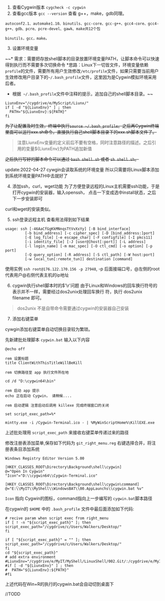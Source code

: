 1. 查看Cygwin版本
`cygcheck -c cygwin`
2. 查看gcc版本
`gcc --version`
查看 g++，make，gdb同理。

```
autoconf2.1、automake1.10、binutils、gcc-core、gcc-g++、gcc4-core、gcc4-g++、gdb、pcre、pcre-devel、gawk、make共12个包

binutils，gcc，make。
```

3. 设置环境变量

~~* 需求：需要把存放shell脚本的目录放置环境变量PATH，让脚本命令可以快速得到执行而不需要多次切换命令
*思路：Linux下一切皆文件，环境变量依赖`profile`的文件，需要所有用户生效修改`/etc/profile`文件，如果只需要当前用户生效修改用户目录下的`~/.bash_profile`文件，这里因为是Cygwin模拟环境采用后者。
* 根据` ~/.bash_profile`文件中注释的提示，追加自己的shell脚本目录。~~
```
LiunxEnv="/cygdrive/e/MyScript/Liunx/"
if [ -d "${LiunxEnv}" ] ; then
  PATH="${LiunxEnv}:${PATH}"
fi
```

~~为了让配置及时生效，终端中执行`source ~/.bash_profile`。之后再Cygwin终端里面可以运行xxx.sh命令，直接执行自己shell脚本目录下的xxx.sh脚本文件了。~~

> 注意LiunxEnv变量的定义前后不要有空格，同时注意路径的描述。之后引用的变量${LiunxEnv}为PATH追加新值

  ~~之后执行写好的脚本命令可以通过 `bash shell.sh` 或者 `sh shell.sh`。~~


update:2022-04-27
cywgin会读取系统的环境变量 所以只需要将Linux脚本添加到系统环境变量PATH中去就好了

4. 添加ssh，curl，wget功能
  为了方便登录远程的Linux主机需要ssh功能，于是打开cygwin的安装器，输入openssh，
点击一下变成选中install状态，之后下一步安装即可

 curl和wget的安装类似。

5. ssh登录远程主机
  查看用法得到如下结果
  ```
  usage: ssh [-46AaCfGgKkMNnqsTtVvXxYy] [-B bind_interface]
           [-b bind_address] [-c cipher_spec] [-D [bind_address:]port]
           [-E log_file] [-e escape_char] [-F configfile] [-I pkcs11]
           [-i identity_file] [-J [user@]host[:port]] [-L address]
           [-l login_name] [-m mac_spec] [-O ctl_cmd] [-o option] [-p port]
           [-Q query_option] [-R address] [-S ctl_path] [-W host:port]
           [-w local_tun[:remote_tun]] destination [command]
  ```

 使用实例 `ssh root@176.122.170.156 -p 27948`, -p 后面接端口号，@左侧的root代表用户@右侧代表主机的ip地址

 6. cygwin执行shell脚本时的$'\r'问题
  由于Linux和Windows的回车换行符号的表示并不一样，需要经过dos2unix处理回车换行
符，执行 dos2unix filename 即可。

> dos2unix 不是自带命令需要通过cygwin的安装器自己安装


7. 添加右键菜单

cywgin添加右键菜单自动切换目录较为繁琐。

先新建批处理脚本 `cygwin.bat` 输入以下内容

```
@echo off 

rem 设置标题
title ClientWithThisTitleWillBeKill

rem 切换路径至 app 执行文件所在地

cd /d "D:\cygwin64\bin"

rem 启动 app 提示
echo 正在启动 Cygwin， 请稍候....

rem 启动逻辑 注意启动后调用 killexe 完成终端窗口的关闭

set script_exec_path=%*

mintty.exe -i /Cygwin-Terminal.ico - | %MyWinScriptHome%\KillEXE.exe
```

上述批处理用 `script_exec_path` 来接收右键菜单传递过来的路径

修改注册表添加菜单,保存如下代码为 `git_right_menu.reg` 右键选择合并，将注册表条目添加系统

```
Windows Registry Editor Version 5.00

[HKEY_CLASSES_ROOT\Directory\Background\shell\cygwin]
@="Open In Cygwin"
"Icon"="D:\\cygwin64\\Cygwin-Terminal.ico"

[HKEY_CLASSES_ROOT\Directory\Background\shell\cygwin\command]
@="E:\\MyIT\\MyShell\\WindowsBAT\\00.AppLaunchs\\cygwin.bat %v" 

```

`Icon` 指向 Cygwin的图标，command指向上一步编写的 `cygwin.bat`脚本路径

在cygwin的 `$HOME` 中的 `.bash_profile` 文件中最后面添加如下代码:

```
# recive param when script exec from right_menu
if [ ! -n "${script_exec_path}" ]; then
script_exec_path="/cygdrive/c/Users/Walkers/Desktop/"
fi

if [ "${script_exec_path}" = "" ]; then
script_exec_path="/cygdrive/c/Users/Walkers/Desktop/"
fi
cd "${script_exec_path}"
# add extra environment
#LiunxEnv="/cygdrive/e/MyIT/MyShell/LinuxShell/002.Git/:/cygdrive/e/MyIT/MyShell/LinuxShell/"
#if [ -d "${LiunxEnv}" ] ; then
#  PATH="${LiunxEnv}:${PATH}"
#fi
```

上述代码在Win+R的执行的cygwin.bat会自动切到桌面下

//TODD